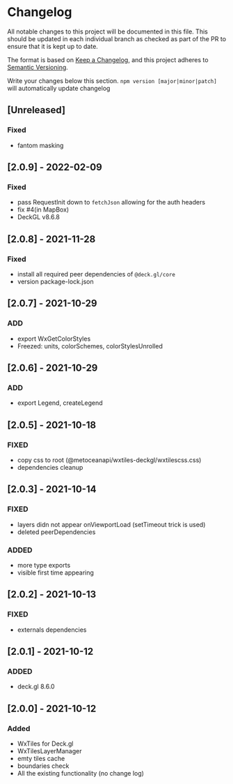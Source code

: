 # Changelog

All notable changes to this project will be documented in this file. This should be updated in each individual branch as checked as part of the PR to ensure that it is kept up to date.

The format is based on [Keep a Changelog](https://keepachangelog.com/en/1.0.0/),
and this project adheres to [Semantic Versioning](https://semver.org/spc/v2.0.0.html).

Write your changes below this section. `npm version [major|minor|patch]` will automatically update changelog

## [Unreleased]

### Fixed

- fantom masking

## [2.0.9] - 2022-02-09

### Fixed

- pass RequestInit down to `fetchJson` allowing for the auth headers
- fix #4(in MapBox)
- DeckGL v8.6.8

## [2.0.8] - 2021-11-28

### Fixed

- install all required peer dependencies of `@deck.gl/core`
- version package-lock.json

## [2.0.7] - 2021-10-29

### ADD

- export WxGetColorStyles
- Freezed: units, colorSchemes, colorStylesUnrolled

## [2.0.6] - 2021-10-29

### ADD

- export Legend, createLegend

## [2.0.5] - 2021-10-18

### FIXED

- copy css to root (@metoceanapi/wxtiles-deckgl/wxtilescss.css)
- dependencies cleanup

## [2.0.3] - 2021-10-14

### FIXED

- layers didn not appear onViewportLoad (setTimeout trick is used)
- deleted peerDependencies

### ADDED

- more type exports
- visible first time appearing

## [2.0.2] - 2021-10-13

### FIXED

- externals dependencies

## [2.0.1] - 2021-10-12

### ADDED

- deck.gl 8.6.0

## [2.0.0] - 2021-10-12

### Added

- WxTiles for Deck.gl
- WxTilesLayerManager
- emty tiles cache
- boundaries check
- All the existing functionality (no change log)
